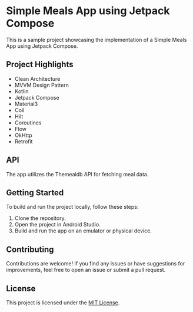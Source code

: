 # Simple Meals App using Jetpack Compose

This is a sample project showcasing the implementation of a Simple Meals App using Jetpack Compose.

## Project Highlights

- Clean Architecture
- MVVM Design Pattern
- Kotlin
- Jetpack Compose
- Material3
- Coil
- Hilt
- Coroutines
- Flow
- OkHttp
- Retrofit

## API

The app utilizes the Themealdb API for fetching meal data.

## Getting Started

To build and run the project locally, follow these steps:

1. Clone the repository.
2. Open the project in Android Studio.
3. Build and run the app on an emulator or physical device.

## Contributing

Contributions are welcome! If you find any issues or have suggestions for improvements, feel free to open an issue or submit a pull request.

## License

This project is licensed under the [MIT License](LICENSE).
